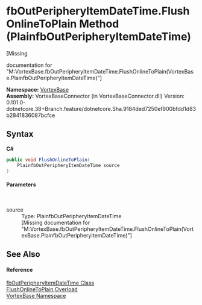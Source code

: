 # fbOutPeripheryItemDateTime.FlushOnlineToPlain Method (PlainfbOutPeripheryItemDateTime)
 

\[Missing <summary> documentation for "M:VortexBase.fbOutPeripheryItemDateTime.FlushOnlineToPlain(VortexBase.PlainfbOutPeripheryItemDateTime)"\]

**Namespace:**&nbsp;<a href="N_VortexBase.md">VortexBase</a><br />**Assembly:**&nbsp;VortexBaseConnector (in VortexBaseConnector.dll) Version: 0.101.0-dotnetcore.38+Branch.feature/dotnetcore.Sha.9184ded7250ef900bfdd1d83b2841836087bcfce

## Syntax

**C#**<br />
``` C#
public void FlushOnlineToPlain(
	PlainfbOutPeripheryItemDateTime source
)
```


#### Parameters
&nbsp;<dl><dt>source</dt><dd>Type: PlainfbOutPeripheryItemDateTime<br />\[Missing <param name="source"/> documentation for "M:VortexBase.fbOutPeripheryItemDateTime.FlushOnlineToPlain(VortexBase.PlainfbOutPeripheryItemDateTime)"\]</dd></dl>

## See Also


#### Reference
<a href="T_VortexBase_fbOutPeripheryItemDateTime.md">fbOutPeripheryItemDateTime Class</a><br /><a href="Overload_VortexBase_fbOutPeripheryItemDateTime_FlushOnlineToPlain.md">FlushOnlineToPlain Overload</a><br /><a href="N_VortexBase.md">VortexBase Namespace</a><br />
